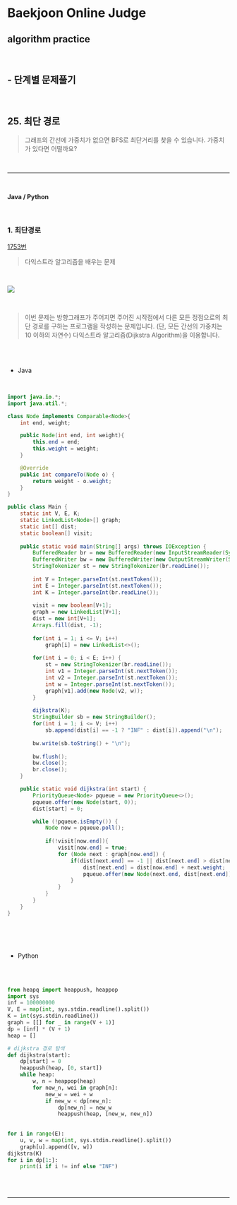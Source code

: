 # Baekjoon Online Judge

## algorithm practice
<br>

## - 단계별 문제풀기
<br>

## 25. 최단 경로

> 그래프의 간선에 가중치가 없으면 BFS로 최단거리를 찾을 수 있습니다. 가중치가 있다면 어떨까요?

<br>

---

<br>

**Java / Python**

<br>

### 1. 최단경로
[1753번](https://www.acmicpc.net/problem/1753) 
> 다익스트라 알고리즘을 배우는 문제

<br>

![](https://images.velog.io/images/jini_eun/post/3e53ca69-5a74-4bc5-8bc9-f56a7ca89a36/image.png)

<br>

> 이번 문제는 방향그래프가 주어지면 주어진 시작점에서 다른 모든 정점으로의 최단 경로를 구하는 프로그램을 작성하는 문제입니다. (단, 모든 간선의 가중치는 10 이하의 자연수)
다익스트라 알고리즘(Dijkstra Algorithm)을 이용합니다.

<br><br>

- Java

<br>

```java
import java.io.*;
import java.util.*;

class Node implements Comparable<Node>{
	int end, weight;

	public Node(int end, int weight){
		this.end = end;
		this.weight = weight;
	}

	@Override
	public int compareTo(Node o) {
		return weight - o.weight;
	}
}

public class Main {
	static int V, E, K;
	static LinkedList<Node>[] graph;
	static int[] dist;
	static boolean[] visit;
    
	public static void main(String[] args) throws IOException {
		BufferedReader br = new BufferedReader(new InputStreamReader(System.in));
		BufferedWriter bw = new BufferedWriter(new OutputStreamWriter(System.out));   
		StringTokenizer st = new StringTokenizer(br.readLine()); 
        
		int V = Integer.parseInt(st.nextToken());
		int E = Integer.parseInt(st.nextToken());
		int K = Integer.parseInt(br.readLine());
        
		visit = new boolean[V+1];
		graph = new LinkedList[V+1];
		dist = new int[V+1];
		Arrays.fill(dist, -1);
        
		for(int i = 1; i <= V; i++)
			graph[i] = new LinkedList<>();
        
		for(int i = 0; i < E; i++) {
			st = new StringTokenizer(br.readLine());            
			int v1 = Integer.parseInt(st.nextToken());
			int v2 = Integer.parseInt(st.nextToken());
			int w = Integer.parseInt(st.nextToken());
			graph[v1].add(new Node(v2, w));
		}
            
		dijkstra(K);
		StringBuilder sb = new StringBuilder();
		for(int i = 1; i <= V; i++)
			sb.append(dist[i] == -1 ? "INF" : dist[i]).append("\n");
			
		bw.write(sb.toString() + "\n");
    
		bw.flush();
		bw.close();
		br.close();
	}

	public static void dijkstra(int start) { 
		PriorityQueue<Node> pqueue = new PriorityQueue<>();
		pqueue.offer(new Node(start, 0));
		dist[start] = 0;

		while (!pqueue.isEmpty()) {
			Node now = pqueue.poll();
            
			if(!visit[now.end]){
				visit[now.end] = true;
				for (Node next : graph[now.end]) {
					if(dist[next.end] == -1 || dist[next.end] > dist[now.end] + next.weight){
						dist[next.end] = dist[now.end] + next.weight;            
						pqueue.offer(new Node(next.end, dist[next.end]));
					}                             
				}                
			}
		}
	}
}
```


<br><br><br>

- Python 

<br><br>

```python
from heapq import heappush, heappop
import sys
inf = 100000000
V, E = map(int, sys.stdin.readline().split())
K = int(sys.stdin.readline())
graph = [[] for _ in range(V + 1)]
dp = [inf] * (V + 1)
heap = []

# dijkstra 경로 탐색
def dijkstra(start):
    dp[start] = 0
    heappush(heap, [0, start])
    while heap:
        w, n = heappop(heap)
        for new_n, wei in graph[n]:
            new_w = wei + w
            if new_w < dp[new_n]:
                dp[new_n] = new_w
                heappush(heap, [new_w, new_n])
                
                
for i in range(E):
    u, v, w = map(int, sys.stdin.readline().split())
    graph[u].append([v, w])
dijkstra(K)
for i in dp[1:]:
    print(i if i != inf else "INF")
```

<br><br>

---

<br>
